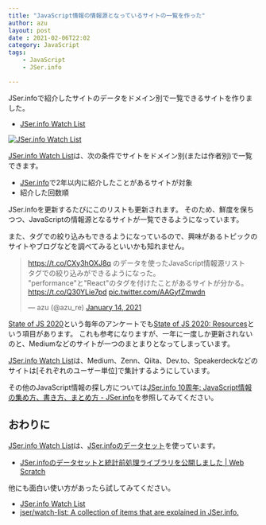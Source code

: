 ```yaml
---
title: "JavaScript情報の情報源となっているサイトの一覧を作った"
author: azu
layout: post
date : 2021-02-06T22:02
category: JavaScript
tags:
    - JavaScript
    - JSer.info

---
```


JSer.infoで紹介したサイトのデータをドメイン別で一覧できるサイトを作りました。

- [JSer.info Watch List](https://jser.info/watch-list/)

[![JSer.info Watch List](https://jser.info/uploads/media/2021/01/15-1610718504.png)](https://jser.info/watch-list/)

[JSer.info Watch List](https://jser.info/watch-list/)は、次の条件でサイトをドメイン別(または作者別)で一覧できます。

- [JSer.info](https://jser.info/)で2年以内に紹介したことがあるサイトが対象
- 紹介した回数順

JSer.infoを更新するたびにこのリストも更新されます。
そのため、鮮度を保ちつつ、JavaScriptの情報源となるサイトが一覧できるようになっています。

また、タグでの絞り込みもできるようになっているので、興味があるトピックのサイトやブログなどを調べてみるといいかも知れません。

<blockquote class="twitter-tweet"><p lang="ja" dir="ltr"><a href="https://t.co/CXy3hOXJ8q">https://t.co/CXy3hOXJ8q</a> のデータを使ったJavaScript情報源リスト<br>タグでの絞り込みができるようになった。<br>&quot;performance&quot;と&quot;React&quot;のタグを付けたことがあるサイトが分かる。<a href="https://t.co/Q30YLie7pd">https://t.co/Q30YLie7pd</a> <a href="https://t.co/AAGyfZmwdn">pic.twitter.com/AAGyfZmwdn</a></p>&mdash; azu (@azu_re) <a href="https://twitter.com/azu_re/status/1349717832330694664?ref_src=twsrc%5Etfw">January 14, 2021</a></blockquote> <script async src="https://platform.twitter.com/widgets.js" charset="utf-8"></script> 

[State of JS 2020](https://2020.stateofjs.com/en-US/)という毎年のアンケートでも[State of JS 2020: Resources](https://2020.stateofjs.com/en-US/resources/)という項目があります。
これも参考になりますが、一年に一度しか更新されないのと、Mediumなどのサイトが一つのまとまりとなってしまっています。

[JSer.info Watch List](https://jser.info/watch-list/)は、Medium、Zenn、Qiita、Dev.to、Speakerdeckなどのサイトは[それぞれのユーザー単位]で集計するようにしています。

その他のJavaScript情報の探し方については[JSer.info 10周年: JavaScript情報の集め方、書き方、まとめ方 - JSer.info](https://jser.info/2021/01/16/jser-10th/)を参照してみてください。

## おわりに

[JSer.info Watch List](https://jser.info/watch-list/)は、[JSer.infoのデータセット](https://github.com/jser/dataset)を使っています。

- [JSer.infoのデータセットと統計前処理ライブラリを公開しました | Web Scratch](https://efcl.info/2018/05/15/jser-dataset/)

他にも面白い使い方があったら試してみてください。

- [JSer.info Watch List](https://jser.info/watch-list/)
- [jser/watch-list: A collection of items that are explained in JSer.info.](https://github.com/jser/watch-list)